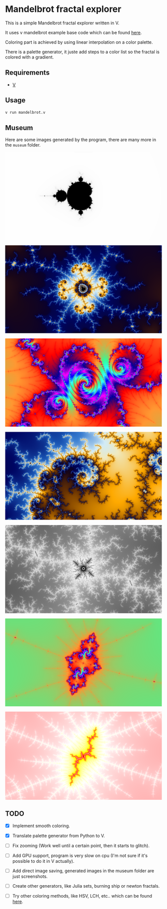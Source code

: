 # Mandelbrot fractal explorer

This is a simple Mandelbrot fractal explorer written in V.  

It uses v mandelbrot example base code which can be found [here](https://github.com/vlang/v/blob/master/examples/gg/mandelbrot.v).  

Coloring part is achieved by using linear interpolation on a color palette.  

There is a palette generator, it juste add steps to a color list so the fractal is colored with a gradient.

## Requirements

- [V](https://github.com/vlang/v)

## Usage

```bash
v run mandelbrot.v
```

## Museum

Here are some images generated by the program, there are many more in the `museum` folder.  

![](museum/blackwhite.png)

![](museum/abyss.png)  

![](museum/rainboww.png) 

![](museum/spiral.png)  

![](museum/cinders.png)  

![](museum/woaw2.png)  

![](museum/sauron.png)

## TODO

- [x] Implement smooth coloring. 

- [x] Translate palette generator from Python to V.

- [ ] Fix zooming (Work well until a certain point, then it starts to glitch).

- [ ] Add GPU support, program is very slow on cpu (I'm not sure if it's possible to do it in V actually).

- [ ] Add direct image saving, generated images in the museum folder are just screenshots.

- [ ] Create other generators, like Julia sets, burning ship or newton fractals.

- [ ] Try other coloring methods, like HSV, LCH, etc.. which can be found [here](https://en.wikipedia.org/wiki/Plotting_algorithms_for_the_Mandelbrot_set).
